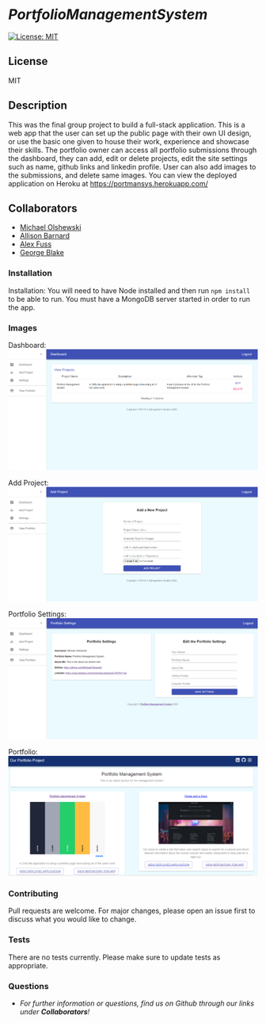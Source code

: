 # __*PortfolioManagementSystem*__
[![License: MIT](https://img.shields.io/badge/License-MIT-yellow.svg)](https://opensource.org/licenses/MIT)
## __License__
MIT

## __Description__
This was the final group project to build a full-stack application. This is a web app that the user can set up the public page with their own UI design, or use the basic one given to house their work, experience and showcase their skills. The portfolio owner can access all portfolio submissions through the dashboard, they can add, edit or delete projects, edit the site settings such as name, github links and linkedin profile. User can also add images to the submissions, and delete same images. You can view the deployed application on Heroku at https://portmansys.herokuapp.com/

## __Collaborators__
* [Michael Olshewski](https://github.com/MichaelOlshewski)
* [Allison Barnard](https://github.com/allisonbarnard07)
* [Alex Fuss](https://github.com/alexfuss)
* [George Blake](https://github.com/kgeorgeblake)


### __Installation__
Installation:  You will need to have Node installed and then run ```npm install``` to be able to run.  You must have a MongoDB server started in order to run the app.

### __Images__
Dashboard:
![image of dashboard](assets/images/Dashboard.png)

Add Project:
![image of add_project_page](assets/images/AddProject.png)

Portfolio Settings:
![image of add_portfolio_settings_page](assets/images/PortfolioSettings.png)

Portfolio:
![image of add_Portfolio](assets/images/Portfolio.png)

### __Contributing__
Pull requests are welcome. For major changes, please open an issue first to discuss what you would like to change.

### __Tests__
There are no tests currently.  Please make sure to update tests as appropriate.

### __Questions__
- _For further information or questions, find us on Github through our links under 
**Collaborators**!_
